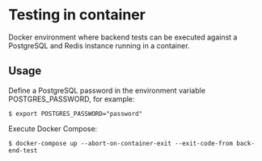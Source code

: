 # Testing in container

Docker environment where backend tests can be executed against a PostgreSQL and Redis instance running in a container.

## Usage

Define a PostgreSQL password in the environment variable POSTGRES_PASSWORD, for example:
```
$ export POSTGRES_PASSWORD="password"
```
Execute Docker Compose:
```
$ docker-compose up --abort-on-container-exit --exit-code-from back-end-test
```
